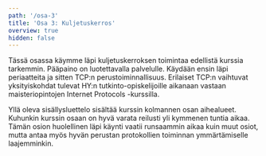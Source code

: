 ```yaml
---
path: '/osa-3'
title: 'Osa 3: Kuljetuskerros'
overview: true
hidden: false
---
```




Tässä osassa käymme läpi kuljetuskerroksen toimintaa edellistä kurssia tarkemmin. Pääpaino on luotettavalla palvelulle. Käydään ensin läpi periaatteita ja sitten TCP:n perustoiminnallisuus. Erilaiset TCP:n vaihtuvat yksityiskohdat tulevat HY:n tutkinto-opiskelijoille aikanaan vastaan maisteriopintojen Internet Protocols -kurssilla. 


<please-login></please-login>

<pages-in-this-section></pages-in-this-section>

Yllä oleva sisällysluettelo sisältää kurssin kolmannen osan aihealueet. Kuhunkin kurssin osaan on hyvä varata reilusti yli kymmenen tuntia aikaa. Tämän osion huolellinen läpi käynti vaatii runsaammin aikaa kuin muut osiot, mutta antaa myös hyvän perustan protokollien toiminnan ymmärtämiselle laajemminkin.


<exercises-in-this-section></exercises-in-this-section>
